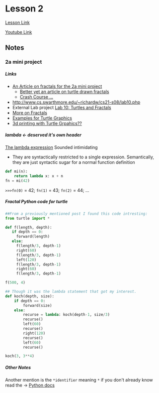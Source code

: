 # Lesson 2
[Lesson Link](https://www.udacity.com/course/viewer#!/c-ud036/)

[Youtube Link](https://www.youtube.com/playlist?list=PLBxMIgvbjWQh8zCPh-L9wz8NH12UPugOE)

## Notes

### 2a mini project

##### Links
  - [An Article on fractals for the 2a mini project](https://georgemdallas.wordpress.com/2014/05/02/what-are-fractals-and-why-should-i-care/)
    - [Better yet an article on turtle drawn fractals](http://www.fractalcurves.com/Turtle.html)
    - [Crash Course ...](http://www.algorithm.co.il/blogs/computer-science/fractals-in-10-minutes-no-6-turtle-snowflake/)
  - http://www.cs.swarthmore.edu/~richardw/cs21-s08/lab10.php
  - External Lab project [Lab 10: Turtles and Fractals](http://www.cs.swarthmore.edu/~richardw/cs21-s08/lab10.php)
  - [More on Fractals](http://natureofcode.com/book/chapter-8-fractals/)
  - [Examples for Turtle Graphics](http://jython.tobiaskohn.ch/turtlex.html)
  - [3d printing with Turtle Grpahics??](http://www.kanadas.com/papers-e/2015/04/supportless_horizontal_filamen.html)

##### lambda <- deserved it's own header
[The lambda expression](https://docs.python.org/2/tutorial/controlflow.html#lambda-expressions) Sounded intimidating
  - They are syntactically restricted to a single expression. Semantically, they are just syntactic sugar for a normal function definition
```python
def mi(n):
	return lambda x: x + n
fn = mi(42)
```
`>>>fn(0)` = 42; `fn(1)` = 43; `fn(2)` = 44; ...

##### Fractal Python code for turtle

```python
##From a previously mentioned post I found this code intresting:
from turtle import *

def f(length, depth):
   if depth == 0:
     forward(length)
   else:
     f(length/3, depth-1)
     right(60)
     f(length/3, depth-1)
     left(120)
     f(length/3, depth-1)
     right(60)
     f(length/3, depth-1)

f(500, 4)
```

```python
## Though it was the lambda statement that got my interest.
def koch(depth, size):
    if depth == 0:
        forward(size)
    else:
        recurse = lambda: koch(depth-1, size/3)
        recurse()
        left(60)
        recurse()
        right(120)
        recurse()
        left(60)
        recurse()

koch(3, 3**4)
```
##### Other Notes
Another mention is the `*identifier` meaning `*` if you don't already know read the -> [Python docs](https://docs.python.org/2.7/reference/expressions.html#calls)
